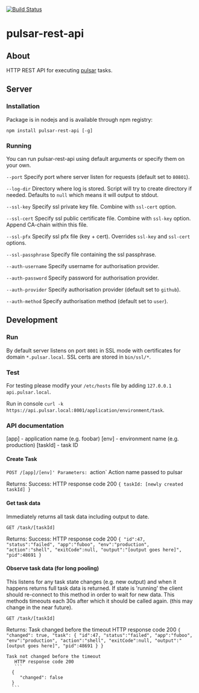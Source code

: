 [![Build Status](https://travis-ci.org/kris-lab/pulsar-rest-api.png?branch=master)](https://travis-ci.org/kris-lab/pulsar-rest-api)

pulsar-rest-api
===============

## About
HTTP REST API for executing [pulsar](https://github.com/nebulab/pulsar) tasks.

## Server

### Installation
Package is in nodejs and is available through npm registry:
```
npm install pulsar-rest-api [-g]
```

### Running
You can run pulsar-rest-api using default arguments or specify them on your own.

`--port` Specify port where server listen for requests (default set to `80801`).

`--log-dir` Directory where log is stored. Script will try to create directory if needed. Defaults to `null` which means it will output to stdout.

`--ssl-key` Specify ssl private key file. Combine with `ssl-cert` option.

`--ssl-cert` Specify ssl public certificate file. Combine with `ssl-key` option. Append CA-chain within this file.

`--ssl-pfx` Specify ssl pfx file (key + cert). Overrides `ssl-key` and `ssl-cert` options.

`--ssl-passphrase` Specify file containing the ssl passphrase.

`--auth-username` Specify username for authorisation provider.

`--auth-password` Specify password for authorisation provider.

`--auth-provider` Specify authorisation provider (default set to `github`).

`--auth-method` Specify authorisation method (default set to `user`).

## Development

### Run

By default server listens on port `8001` in SSL mode with certificates for domain `*.pulsar.local`. SSL certs are stored in `bin/ssl/*`.

### Test

For testing please modify your `/etc/hosts` file by adding `127.0.0.1 api.pulsar.local`.

Run in console `curl -k https://api.pulsar.local:8001/application/environment/task`.


### API documentation

[app] - application name (e.g. foobar)
[env] - environment name (e.g. production)
[taskId] - task ID

#### Create Task

`POST /[app]/[env]'
 Parameters:
   `action` Action name passed to pulsar

 Returns:
   Success:
     HTTP response code 200
     `{ taskId: [newly created taskId] }`

#### Get task data

Immediately returns all task data including output to date.

  `GET /task/[taskId]`

 Returns:
   Success:
     HTTP response code 200
     ```
    {
       "id":47,
       "status":"failed",
       "app":"fuboo",
       "env":"production",
       "action":"shell",
       "exitCode":null,
       "output":"[output goes here]",
       "pid":48691
    }
    ```

#### Observe task data (for long pooling)

This listens for any task state changes (e.g. new output) and when it happens returns full task data is returned. If state is 'running' the client
should re-connect to this method in order to wait for new data. This methods timeouts each 30s after which it should be called again. (this may change in the near future).

  `GET /task/[taskId]`

 Returns:
   Task changed before the timeout
      HTTP response code 200
      ```
     {
        "changed": true,
 	   "task": {
 	 	   "id":47,
 		   "status":"failed",
 		   "app":"fuboo",
 		   "env":"production",
 		   "action":"shell",
 		   "exitCode":null,
 		   "output":"[output goes here]",
 		   "pid":48691
 	   }
     }
     ```

    Task not changed before the timeout
       HTTP response code 200
       ```
      {
         "changed": false
      }
      ```


